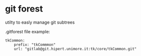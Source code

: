 # git forest
utilty to easly manage git subtrees

.gitforest file example:
```
tkCommon:
    prefix: "tkCommmon"
    url: "gitlab@git.hipert.unimore.it:tk/core/tkCommon.git"
```